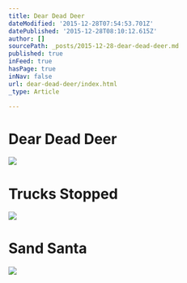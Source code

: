 ```yaml
---
title: Dear Dead Deer
dateModified: '2015-12-28T07:54:53.701Z'
datePublished: '2015-12-28T08:10:12.615Z'
author: []
sourcePath: _posts/2015-12-28-dear-dead-deer.md
published: true
inFeed: true
hasPage: true
inNav: false
url: dear-dead-deer/index.html
_type: Article

---
```

# Dear Dead Deer
![](https://the-grid-user-content.s3-us-west-2.amazonaws.com/f2e042ff-c4e0-4099-8750-49e557ce697d.png)

# Trucks Stopped
![](https://the-grid-user-content.s3-us-west-2.amazonaws.com/3acb9746-24ce-48af-b70d-90345e68f290.png)

# Sand Santa
![](https://the-grid-user-content.s3-us-west-2.amazonaws.com/6b25f0d5-e16b-41ca-8bb1-42f3d9fadf06.png)